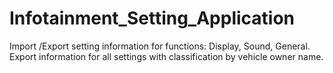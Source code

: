 # Infotainment_Setting_Application
Import /Export setting information for functions: Display, Sound, General. Export information for all settings with classification by vehicle owner name.
